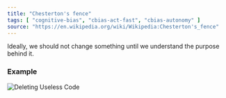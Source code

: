 ```yaml
---
title: "Chesterton's fence"
tags: [ "cognitive-bias", "cbias-act-fast", "cbias-autonomy" ]
source: "https://en.wikipedia.org/wiki/Wikipedia:Chesterton's_fence"
---
```


Ideally, we should not change something until we understand the purpose behind it.

### Example

![Deleting Useless Code](https://i.imgur.com/1FcKXFz.gif)


